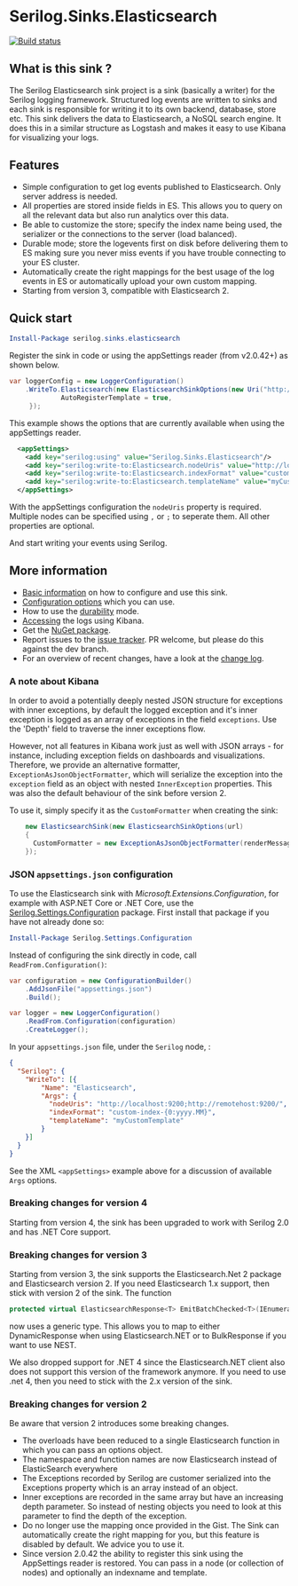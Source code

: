 # Serilog.Sinks.Elasticsearch

[![Build status](https://ci.appveyor.com/api/projects/status/bk367tcnx9qt2sjy/branch/master?svg=true)](https://ci.appveyor.com/project/serilog/serilog-sinks-elasticsearch/branch/master)

## What is this sink ?

The Serilog Elasticsearch sink project is a sink (basically a writer) for the Serilog logging framework. Structured log events are written to sinks and each sink is responsible for writing it to its own backend, database, store etc. This sink delivers the data to Elasticsearch, a NoSQL search engine. It does this in a similar structure as Logstash and makes it easy to use Kibana for visualizing your logs.

## Features

- Simple configuration to get log events published to Elasticsearch. Only server address is needed.
- All properties are stored inside fields in ES. This allows you to query on all the relevant data but also run analytics over this data.
- Be able to customize the store; specify the index name being used, the serializer or the connections to the server (load balanced).
- Durable mode; store the logevents first on disk before delivering them to ES making sure you never miss events if you have trouble connecting to your ES cluster.
- Automatically create the right mappings for the best usage of the log events in ES or automatically upload your own custom mapping.
- Starting from version 3, compatible with Elasticsearch 2.

## Quick start

```powershell
Install-Package serilog.sinks.elasticsearch
```

Register the sink in code or using the appSettings reader (from v2.0.42+) as shown below.

```csharp
var loggerConfig = new LoggerConfiguration()
    .WriteTo.Elasticsearch(new ElasticsearchSinkOptions(new Uri("http://localhost:9200") ){
             AutoRegisterTemplate = true,
     });
```

This example shows the options that are currently available when using the appSettings reader.

```xml
  <appSettings>
    <add key="serilog:using" value="Serilog.Sinks.Elasticsearch"/>
    <add key="serilog:write-to:Elasticsearch.nodeUris" value="http://localhost:9200;http://remotehost:9200"/>
    <add key="serilog:write-to:Elasticsearch.indexFormat" value="custom-index-{0:yyyy.MM}"/>
    <add key="serilog:write-to:Elasticsearch.templateName" value="myCustomTemplate"/>
  </appSettings>
```

With the appSettings configuration the `nodeUris` property is required. Multiple nodes can be specified using `,` or `;` to seperate them. All other properties are optional.

And start writing your events using Serilog.

## More information
- [Basic information](https://github.com/serilog/serilog-sinks-elasticsearch/wiki/basic-setup) on how to configure and use this sink.
- [Configuration options](https://github.com/serilog/serilog-sinks-elasticsearch/wiki/Configure-the-sink) which you can use.
- How to use the [durability](https://github.com/serilog/serilog-sinks-elasticsearch/wiki/durability) mode.
- [Accessing](https://github.com/serilog/serilog-sinks-elasticsearch/wiki/access-logs) the logs using Kibana.
- Get the [NuGet package](http://www.nuget.org/packages/Serilog.Sinks.Elasticsearch).
- Report issues to the [issue tracker](https://github.com/serilog/serilog-sinks-elasticsearch/issues). PR welcome, but please do this against the dev branch.
- For an overview of recent changes, have a look at the [change log](https://github.com/serilog/serilog-sinks-elasticsearch/blob/master/CHANGES.md).

### A note about Kibana

In order to avoid a potentially deeply nested JSON structure for exceptions with inner exceptions,
by default the logged exception and it's inner exception is logged as an array of exceptions in the field `exceptions`. Use the 'Depth' field to traverse the inner exceptions flow. 

However, not all features in Kibana work just as well with JSON arrays - for instance, including
exception fields on dashboards and visualizations. Therefore, we provide an alternative formatter,  `ExceptionAsJsonObjectFormatter`, which will serialize the exception into the `exception` field as an object with nested `InnerException` properties. This was also the default behaviour of the sink before version 2.

To use it, simply specify it as the `CustomFormatter` when creating the sink:

```csharp
    new ElasticsearchSink(new ElasticsearchSinkOptions(url)
    {
      CustomFormatter = new ExceptionAsJsonObjectFormatter(renderMessage:true)
    });
```

### JSON `appsettings.json` configuration

To use the Elasticsearch sink with _Microsoft.Extensions.Configuration_, for example with ASP.NET Core or .NET Core, use the [Serilog.Settings.Configuration](https://github.com/serilog/serilog-settings-configuration) package. First install that package if you have not already done so:

```powershell
Install-Package Serilog.Settings.Configuration
```

Instead of configuring the sink directly in code, call `ReadFrom.Configuration()`:

```csharp
var configuration = new ConfigurationBuilder()
    .AddJsonFile("appsettings.json")
    .Build();

var logger = new LoggerConfiguration()
    .ReadFrom.Configuration(configuration)
    .CreateLogger();
```

In your `appsettings.json` file, under the `Serilog` node, :

```json
{
  "Serilog": {
    "WriteTo": [{ 
        "Name": "Elasticsearch", 
        "Args": { 
          "nodeUris": "http://localhost:9200;http://remotehost:9200/",
          "indexFormat": "custom-index-{0:yyyy.MM}",
          "templateName": "myCustomTemplate"
        }       
    }]
  }
}
```

See the XML `<appSettings>` example above for a discussion of available `Args` options.

### Breaking changes for version 4

Starting from version 4, the sink has been upgraded to work with Serilog 2.0 and has .NET Core support.

### Breaking changes for version 3

Starting from version 3, the sink supports the Elasticsearch.Net 2 package and Elasticsearch version 2. If you need Elasticsearch 1.x support, then stick with version 2 of the sink.
The function
```csharp
protected virtual ElasticsearchResponse<T> EmitBatchChecked<T>(IEnumerable<LogEvent> events)
```
now uses a generic type. This allows you to map to either DynamicResponse when using Elasticsearch.NET or to BulkResponse if you want to use NEST.

We also dropped support for .NET 4 since the Elasticsearch.NET client also does not support this version of the framework anymore. If you need to use .net 4, then you need to stick with the 2.x version of the sink.

### Breaking changes for version 2

Be aware that version 2 introduces some breaking changes.

- The overloads have been reduced to a single Elasticsearch function in which you can pass an options object.
- The namespace and function names are now Elasticsearch instead of ElasticSearch everywhere
- The Exceptions recorded by Serilog are customer serialized into the Exceptions property which is an array instead of an object.
- Inner exceptions are recorded in the same array but have an increasing depth parameter. So instead of nesting objects you need to look at this parameter to find the depth of the exception.
- Do no longer use the mapping once provided in the Gist. The Sink can automatically create the right mapping for you, but this feature is disabled by default. We advice you to use it.
- Since version 2.0.42 the ability to register this sink using the AppSettings reader is restored. You can pass in a node (or collection of nodes) and optionally an indexname and template.
